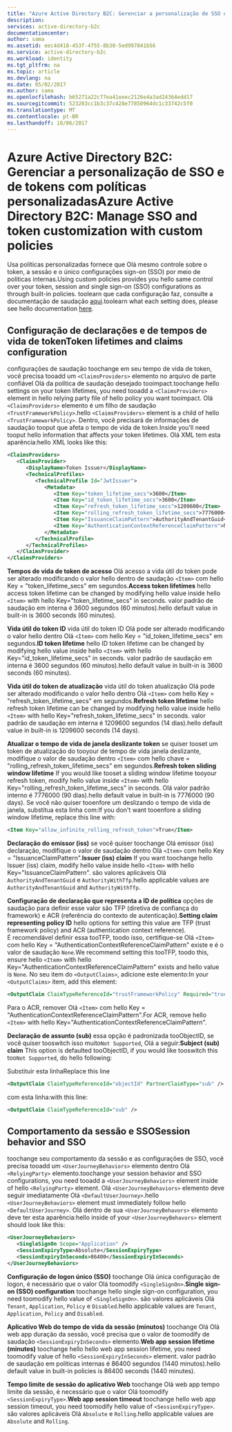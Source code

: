 ```yaml
---
title: "Azure Active Directory B2C: Gerenciar a personalização de SSO e de tokens com políticas personalizadas | Microsoft Docs"
description: 
services: active-directory-b2c
documentationcenter: 
author: sama
ms.assetid: eec4d418-453f-4755-8b30-5ed997841b56
ms.service: active-directory-b2c
ms.workload: identity
ms.tgt_pltfrm: na
ms.topic: article
ms.devlang: na
ms.date: 05/02/2017
ms.author: sama
ms.openlocfilehash: b65271a22c77ea41eeec2126e4a3ad24364edd17
ms.sourcegitcommit: 523283cc1b3c37c428e77850964dc1c33742c5f0
ms.translationtype: MT
ms.contentlocale: pt-BR
ms.lasthandoff: 10/06/2017
---
```

# <a name="azure-active-directory-b2c-manage-sso-and-token-customization-with-custom-policies"></a><span data-ttu-id="fe1f7-102">Azure Active Directory B2C: Gerenciar a personalização de SSO e de tokens com políticas personalizadas</span><span class="sxs-lookup"><span data-stu-id="fe1f7-102">Azure Active Directory B2C: Manage SSO and token customization with custom policies</span></span>
<span data-ttu-id="fe1f7-103">Usa políticas personalizadas fornece que Olá mesmo controle sobre o token, a sessão e o único configurações sign-on (SSO) por meio de políticas internas.</span><span class="sxs-lookup"><span data-stu-id="fe1f7-103">Using custom policies provides you hello same control over your token, session and single sign-on (SSO) configurations as through built-in policies.</span></span>  <span data-ttu-id="fe1f7-104">toolearn que cada configuração faz, consulte a documentação de saudação [aqui](#active-directory-b2c-token-session-sso).</span><span class="sxs-lookup"><span data-stu-id="fe1f7-104">toolearn what each setting does, please see hello documentation [here](#active-directory-b2c-token-session-sso).</span></span>

## <a name="token-lifetimes-and-claims-configuration"></a><span data-ttu-id="fe1f7-105">Configuração de declarações e de tempos de vida de token</span><span class="sxs-lookup"><span data-stu-id="fe1f7-105">Token lifetimes and claims configuration</span></span>
<span data-ttu-id="fe1f7-106">configurações de saudação toochange em seu tempo de vida de token, você precisa tooadd um `<ClaimsProviders>` elemento no arquivo de parte confiável Olá da política de saudação desejado tooimpact.</span><span class="sxs-lookup"><span data-stu-id="fe1f7-106">toochange hello settings on your token lifetimes, you need tooadd a `<ClaimsProviders>` element in hello relying party file of hello policy you want tooimpact.</span></span>  <span data-ttu-id="fe1f7-107">Olá `<ClaimsProviders>` elemento é um filho de saudação `<TrustFrameworkPolicy>`.</span><span class="sxs-lookup"><span data-stu-id="fe1f7-107">hello `<ClaimsProviders>` element is a child of hello `<TrustFrameworkPolicy>`.</span></span>  <span data-ttu-id="fe1f7-108">Dentro, você precisará de informações de saudação tooput que afeta o tempo de vida de token.</span><span class="sxs-lookup"><span data-stu-id="fe1f7-108">Inside you'll need tooput hello information that affects your token lifetimes.</span></span>  <span data-ttu-id="fe1f7-109">Olá XML tem esta aparência:</span><span class="sxs-lookup"><span data-stu-id="fe1f7-109">hello XML looks like this:</span></span>

```XML
<ClaimsProviders>
   <ClaimsProvider>
      <DisplayName>Token Issuer</DisplayName>
      <TechnicalProfiles>
         <TechnicalProfile Id="JwtIssuer">
            <Metadata>
               <Item Key="token_lifetime_secs">3600</Item>
               <Item Key="id_token_lifetime_secs">3600</Item>
               <Item Key="refresh_token_lifetime_secs">1209600</Item>
               <Item Key="rolling_refresh_token_lifetime_secs">7776000</Item>
               <Item Key="IssuanceClaimPattern">AuthorityAndTenantGuid</Item>
               <Item Key="AuthenticationContextReferenceClaimPattern">None</Item>
            </Metadata>
         </TechnicalProfile>
      </TechnicalProfiles>
   </ClaimsProvider>
</ClaimsProviders>
```

<span data-ttu-id="fe1f7-110">**Tempos de vida de token de acesso** Olá acesso a vida útil do token pode ser alterado modificando o valor hello dentro de saudação `<Item>` com hello Key = "token_lifetime_secs" em segundos.</span><span class="sxs-lookup"><span data-stu-id="fe1f7-110">**Access token lifetimes** hello access token lifetime can be changed by modifying hello value inside hello `<Item>` with hello Key="token_lifetime_secs" in seconds.</span></span>  <span data-ttu-id="fe1f7-111">valor padrão de saudação em interna é 3600 segundos (60 minutos).</span><span class="sxs-lookup"><span data-stu-id="fe1f7-111">hello default value in built-in is 3600 seconds (60 minutes).</span></span>

<span data-ttu-id="fe1f7-112">**Vida útil do token ID** vida útil do token ID Olá pode ser alterado modificando o valor hello dentro Olá `<Item>` com hello Key = "id_token_lifetime_secs" em segundos.</span><span class="sxs-lookup"><span data-stu-id="fe1f7-112">**ID token lifetime** hello ID token lifetime can be changed by modifying hello value inside hello `<Item>` with hello Key="id_token_lifetime_secs" in seconds.</span></span>  <span data-ttu-id="fe1f7-113">valor padrão de saudação em interna é 3600 segundos (60 minutos).</span><span class="sxs-lookup"><span data-stu-id="fe1f7-113">hello default value in built-in is 3600 seconds (60 minutes).</span></span>

<span data-ttu-id="fe1f7-114">**Vida útil do token de atualização** vida útil do token atualização Olá pode ser alterado modificando o valor hello dentro Olá `<Item>` com hello Key = "refresh_token_lifetime_secs" em segundos.</span><span class="sxs-lookup"><span data-stu-id="fe1f7-114">**Refresh token lifetime** hello refresh token lifetime can be changed by modifying hello value inside hello `<Item>` with hello Key="refresh_token_lifetime_secs" in seconds.</span></span>  <span data-ttu-id="fe1f7-115">valor padrão de saudação em interna é 1209600 segundos (14 dias).</span><span class="sxs-lookup"><span data-stu-id="fe1f7-115">hello default value in built-in is 1209600 seconds (14 days).</span></span>

<span data-ttu-id="fe1f7-116">**Atualizar o tempo de vida de janela deslizante token** se quiser tooset um token de atualização do tooyour de tempo de vida janela deslizante, modifique o valor de saudação dentro `<Item>` com hello chave = "rolling_refresh_token_lifetime_secs" em segundos.</span><span class="sxs-lookup"><span data-stu-id="fe1f7-116">**Refresh token sliding window lifetime** If you would like tooset a sliding window lifetime tooyour refresh token, modify hello value inside `<Item>` with hello Key="rolling_refresh_token_lifetime_secs" in seconds.</span></span>  <span data-ttu-id="fe1f7-117">Olá valor padrão interno é 7776000 (90 dias).</span><span class="sxs-lookup"><span data-stu-id="fe1f7-117">hello default value in built-in is 7776000 (90 days).</span></span>  <span data-ttu-id="fe1f7-118">Se você não quiser tooenfore um deslizando o tempo de vida de janela, substitua esta linha com:</span><span class="sxs-lookup"><span data-stu-id="fe1f7-118">If you don't want tooenfore a sliding window lifetime, replace this line with:</span></span>
```XML
<Item Key="allow_infinite_rolling_refresh_token">True</Item>
```

<span data-ttu-id="fe1f7-119">**Declaração do emissor (iss)** se você quiser toochange Olá emissor (iss) declaração, modifique o valor de saudação dentro Olá `<Item>` com hello Key = "IssuanceClaimPattern".</span><span class="sxs-lookup"><span data-stu-id="fe1f7-119">**Issuer (iss) claim** If you want toochange hello Issuer (iss) claim, modify hello value inside hello `<Item>` with hello Key="IssuanceClaimPattern".</span></span>  <span data-ttu-id="fe1f7-120">são valores aplicáveis Olá `AuthorityAndTenantGuid` e `AuthorityWithTfp`.</span><span class="sxs-lookup"><span data-stu-id="fe1f7-120">hello applicable values are `AuthorityAndTenantGuid` and `AuthorityWithTfp`.</span></span>

<span data-ttu-id="fe1f7-121">**Configuração de declaração que representa a ID de política** opções de saudação para definir esse valor são TFP (diretiva de confiança do framework) e ACR (referência do contexto de autenticação).</span><span class="sxs-lookup"><span data-stu-id="fe1f7-121">**Setting claim representing policy ID** hello options for setting this value are TFP (trust framework policy) and ACR (authentication context reference).</span></span>  
<span data-ttu-id="fe1f7-122">É recomendável definir essa tooTFP, toodo isso, certifique-se Olá `<Item>` com hello Key = "AuthenticationContextReferenceClaimPattern" existe e é o valor de saudação `None`.</span><span class="sxs-lookup"><span data-stu-id="fe1f7-122">We recommend setting this tooTFP, toodo this, ensure hello `<Item>` with hello Key="AuthenticationContextReferenceClaimPattern" exists and hello value is `None`.</span></span>
<span data-ttu-id="fe1f7-123">No seu item do `<OutputClaims>`, adicione este elemento:</span><span class="sxs-lookup"><span data-stu-id="fe1f7-123">In your `<OutputClaims>` item, add this element:</span></span>
```XML
<OutputClaim ClaimTypeReferenceId="trustFrameworkPolicy" Required="true" DefaultValue="{policy}" />
```
<span data-ttu-id="fe1f7-124">Para o ACR, remover Olá `<Item>` com hello Key = "AuthenticationContextReferenceClaimPattern".</span><span class="sxs-lookup"><span data-stu-id="fe1f7-124">For ACR, remove hello `<Item>` with hello Key="AuthenticationContextReferenceClaimPattern".</span></span>

<span data-ttu-id="fe1f7-125">**Declaração de assunto (sub)** essa opção é padronizada tooObjectID, se você quiser tooswitch isso muito`Not Supported`, Olá a seguir:</span><span class="sxs-lookup"><span data-stu-id="fe1f7-125">**Subject (sub) claim** This option is defaulted tooObjectID, if you would like tooswitch this too`Not Supported`, do hello following:</span></span>

<span data-ttu-id="fe1f7-126">Substituir esta linha</span><span class="sxs-lookup"><span data-stu-id="fe1f7-126">Replace this line</span></span> 
```XML
<OutputClaim ClaimTypeReferenceId="objectId" PartnerClaimType="sub" />
```
<span data-ttu-id="fe1f7-127">com esta linha:</span><span class="sxs-lookup"><span data-stu-id="fe1f7-127">with this line:</span></span>
```XML
<OutputClaim ClaimTypeReferenceId="sub" />
```

## <a name="session-behavior-and-sso"></a><span data-ttu-id="fe1f7-128">Comportamento da sessão e SSO</span><span class="sxs-lookup"><span data-stu-id="fe1f7-128">Session behavior and SSO</span></span>
<span data-ttu-id="fe1f7-129">toochange seu comportamento da sessão e as configurações de SSO, você precisa tooadd um `<UserJourneyBehaviors>` elemento dentro Olá `<RelyingParty>` elemento.</span><span class="sxs-lookup"><span data-stu-id="fe1f7-129">toochange your session behavior and SSO configurations, you need tooadd a `<UserJourneyBehaviors>` element inside of hello `<RelyingParty>` element.</span></span>  <span data-ttu-id="fe1f7-130">Olá `<UserJourneyBehaviors>` elemento deve seguir imediatamente Olá `<DefaultUserJourney>`.</span><span class="sxs-lookup"><span data-stu-id="fe1f7-130">hello `<UserJourneyBehaviors>` element must immediately follow hello `<DefaultUserJourney>`.</span></span>  <span data-ttu-id="fe1f7-131">Olá dentro de sua `<UserJourneyBehavors>` elemento deve ter esta aparência:</span><span class="sxs-lookup"><span data-stu-id="fe1f7-131">hello inside of your `<UserJourneyBehavors>` element should look like this:</span></span>

```XML
<UserJourneyBehaviors>
   <SingleSignOn Scope="Application" />
   <SessionExpiryType>Absolute</SessionExpiryType>
   <SessionExpiryInSeconds>86400</SessionExpiryInSeconds>
</UserJourneyBehaviors>
```
<span data-ttu-id="fe1f7-132">**Configuração de logon único (SSO)** toochange Olá única configuração de logon, é necessário que o valor Olá toomodify `<SingleSignOn>`.</span><span class="sxs-lookup"><span data-stu-id="fe1f7-132">**Single sign-on (SSO) configuration** toochange hello single sign-on configuration, you need toomodify hello value of `<SingleSignOn>`.</span></span>  <span data-ttu-id="fe1f7-133">são valores aplicáveis Olá `Tenant`, `Application`, `Policy` e `Disabled`.</span><span class="sxs-lookup"><span data-stu-id="fe1f7-133">hello applicable values are `Tenant`, `Application`, `Policy` and `Disabled`.</span></span> 

<span data-ttu-id="fe1f7-134">**Aplicativo Web do tempo de vida da sessão (minutos)** toochange Olá Olá web app duração da sessão, você precisa que o valor de toomodify de saudação `<SessionExpiryInSeconds>` elemento.</span><span class="sxs-lookup"><span data-stu-id="fe1f7-134">**Web app session lifetime (minutes)** toochange hello hello web app session lifetime, you need toomodify value of hello `<SessionExpiryInSeconds>` element.</span></span>  <span data-ttu-id="fe1f7-135">valor padrão de saudação em políticas internas é 86400 segundos (1440 minutos).</span><span class="sxs-lookup"><span data-stu-id="fe1f7-135">hello default value in built-in policies is 86400 seconds (1440 minutes).</span></span>

<span data-ttu-id="fe1f7-136">**Tempo limite de sessão do aplicativo Web** toochange Olá web app tempo limite da sessão, é necessário que o valor Olá toomodify `<SessionExpiryType>`.</span><span class="sxs-lookup"><span data-stu-id="fe1f7-136">**Web app session timeout** toochange hello web app session timeout, you need toomodify hello value of `<SessionExpiryType>`.</span></span>  <span data-ttu-id="fe1f7-137">são valores aplicáveis Olá `Absolute` e `Rolling`.</span><span class="sxs-lookup"><span data-stu-id="fe1f7-137">hello applicable values are `Absolute` and `Rolling`.</span></span>
